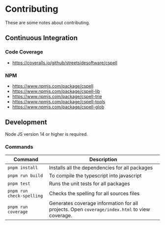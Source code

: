 # Contributing

These are some notes about contributing.

## Continuous Integration

### Code Coverage

- https://coveralls.io/github/streetsidesoftware/cspell

### NPM

- https://www.npmjs.com/package/cspell
- https://www.npmjs.com/package/cspell-lib
- https://www.npmjs.com/package/cspell-trie
- https://www.npmjs.com/package/cspell-tools
- https://www.npmjs.com/package/cspell-glob

## Development

Node JS version 14 or higher is required.

### Commands

| Command                   | Description                                                                                   |
| ------------------------- | --------------------------------------------------------------------------------------------- |
| `pnpm install`            | Installs all the dependencies for all packages                                                |
| `pnpm run build`          | To compile the typescript into javascript                                                     |
| `pnpm test`               | Runs the unit tests for all packages                                                          |
| `pnpm run check-spelling` | Checks the spelling for all sources files                                                     |
| `pnpm run coverage`       | Generates coverage information for all projects. Open `coverage/index.html` to view coverage. |
